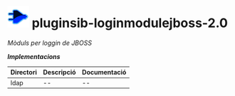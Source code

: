 # ![Logo](https://github.com/GovernIB/maven/raw/binaris/pluginsib/projectinfo_Attachments/icon.jpg) pluginsib-loginmodulejboss-2.0
*Mòduls per loggin de JBOSS*

***Implementacions***

Directori | Descripció | Documentació
------------ | ------------- | -------------
ldap | -- | --
